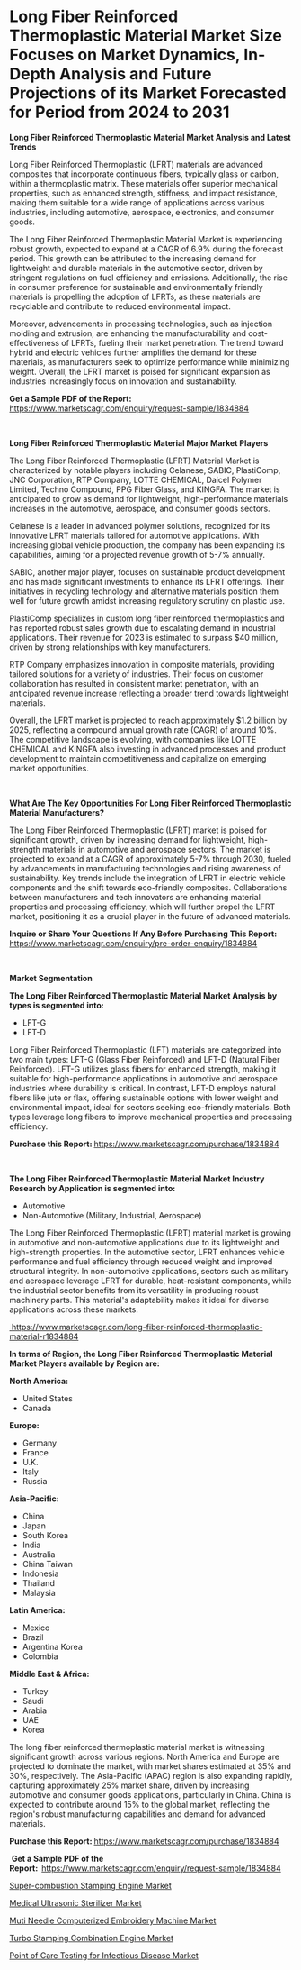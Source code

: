 <p><h1>Long Fiber Reinforced Thermoplastic Material Market Size Focuses on Market Dynamics, In-Depth Analysis and Future Projections of its Market Forecasted for Period from 2024 to 2031</h1></p><p><strong>Long Fiber Reinforced Thermoplastic Material Market Analysis and Latest Trends</strong></p>
<p><p>Long Fiber Reinforced Thermoplastic (LFRT) materials are advanced composites that incorporate continuous fibers, typically glass or carbon, within a thermoplastic matrix. These materials offer superior mechanical properties, such as enhanced strength, stiffness, and impact resistance, making them suitable for a wide range of applications across various industries, including automotive, aerospace, electronics, and consumer goods.</p><p>The Long Fiber Reinforced Thermoplastic Material Market is experiencing robust growth, expected to expand at a CAGR of 6.9% during the forecast period. This growth can be attributed to the increasing demand for lightweight and durable materials in the automotive sector, driven by stringent regulations on fuel efficiency and emissions. Additionally, the rise in consumer preference for sustainable and environmentally friendly materials is propelling the adoption of LFRTs, as these materials are recyclable and contribute to reduced environmental impact.</p><p>Moreover, advancements in processing technologies, such as injection molding and extrusion, are enhancing the manufacturability and cost-effectiveness of LFRTs, fueling their market penetration. The trend toward hybrid and electric vehicles further amplifies the demand for these materials, as manufacturers seek to optimize performance while minimizing weight. Overall, the LFRT market is poised for significant expansion as industries increasingly focus on innovation and sustainability.</p></p>
<p><strong>Get a Sample PDF of the Report:&nbsp;</strong> <a href="https://www.marketscagr.com/enquiry/request-sample/1834884?utm_campaign=1573&utm_medium=2&utm_source=Github&utm_content=ia&utm_term=16102024&utm_id=long-fiber-reinforced-thermoplastic-material">https://www.marketscagr.com/enquiry/request-sample/1834884</a></p>
<p>&nbsp;</p>
<p><strong>Long Fiber Reinforced Thermoplastic Material Major Market Players</strong></p>
<p><p>The Long Fiber Reinforced Thermoplastic (LFRT) Material Market is characterized by notable players including Celanese, SABIC, PlastiComp, JNC Corporation, RTP Company, LOTTE CHEMICAL, Daicel Polymer Limited, Techno Compound, PPG Fiber Glass, and KINGFA. The market is anticipated to grow as demand for lightweight, high-performance materials increases in the automotive, aerospace, and consumer goods sectors.</p><p>Celanese is a leader in advanced polymer solutions, recognized for its innovative LFRT materials tailored for automotive applications. With increasing global vehicle production, the company has been expanding its capabilities, aiming for a projected revenue growth of 5-7% annually.</p><p>SABIC, another major player, focuses on sustainable product development and has made significant investments to enhance its LFRT offerings. Their initiatives in recycling technology and alternative materials position them well for future growth amidst increasing regulatory scrutiny on plastic use.</p><p>PlastiComp specializes in custom long fiber reinforced thermoplastics and has reported robust sales growth due to escalating demand in industrial applications. Their revenue for 2023 is estimated to surpass $40 million, driven by strong relationships with key manufacturers.</p><p>RTP Company emphasizes innovation in composite materials, providing tailored solutions for a variety of industries. Their focus on customer collaboration has resulted in consistent market penetration, with an anticipated revenue increase reflecting a broader trend towards lightweight materials.</p><p>Overall, the LFRT market is projected to reach approximately $1.2 billion by 2025, reflecting a compound annual growth rate (CAGR) of around 10%. The competitive landscape is evolving, with companies like LOTTE CHEMICAL and KINGFA also investing in advanced processes and product development to maintain competitiveness and capitalize on emerging market opportunities.</p></p>
<p>&nbsp;</p>
<p><strong>What Are The Key Opportunities For Long Fiber Reinforced Thermoplastic Material Manufacturers?</strong></p>
<p><p>The Long Fiber Reinforced Thermoplastic (LFRT) market is poised for significant growth, driven by increasing demand for lightweight, high-strength materials in automotive and aerospace sectors. The market is projected to expand at a CAGR of approximately 5-7% through 2030, fueled by advancements in manufacturing technologies and rising awareness of sustainability. Key trends include the integration of LFRT in electric vehicle components and the shift towards eco-friendly composites. Collaborations between manufacturers and tech innovators are enhancing material properties and processing efficiency, which will further propel the LFRT market, positioning it as a crucial player in the future of advanced materials.</p></p>
<p><strong>Inquire or Share Your Questions If Any Before Purchasing This Report:</strong> <a href="https://www.marketscagr.com/enquiry/pre-order-enquiry/1834884?utm_campaign=1573&utm_medium=2&utm_source=Github&utm_content=ia&utm_term=16102024&utm_id=long-fiber-reinforced-thermoplastic-material">https://www.marketscagr.com/enquiry/pre-order-enquiry/1834884</a></p>
<p>&nbsp;</p>
<p><strong>Market Segmentation</strong></p>
<p><strong>The Long Fiber Reinforced Thermoplastic Material Market Analysis by types is segmented into:</strong></p>
<p><ul><li>LFT-G</li><li>LFT-D</li></ul></p>
<p><p>Long Fiber Reinforced Thermoplastic (LFT) materials are categorized into two main types: LFT-G (Glass Fiber Reinforced) and LFT-D (Natural Fiber Reinforced). LFT-G utilizes glass fibers for enhanced strength, making it suitable for high-performance applications in automotive and aerospace industries where durability is critical. In contrast, LFT-D employs natural fibers like jute or flax, offering sustainable options with lower weight and environmental impact, ideal for sectors seeking eco-friendly materials. Both types leverage long fibers to improve mechanical properties and processing efficiency.</p></p>
<p><strong>Purchase this Report:&nbsp;</strong><a href="https://www.marketscagr.com/purchase/1834884?utm_campaign=1573&utm_medium=2&utm_source=Github&utm_content=ia&utm_term=16102024&utm_id=long-fiber-reinforced-thermoplastic-material">https://www.marketscagr.com/purchase/1834884</a></p>
<p>&nbsp;</p>
<p><strong>The Long Fiber Reinforced Thermoplastic Material Market Industry Research by Application is segmented into:</strong></p>
<p><ul><li>Automotive</li><li>Non-Automotive (Military, Industrial, Aerospace)</li></ul></p>
<p><p>The Long Fiber Reinforced Thermoplastic (LFRT) material market is growing in automotive and non-automotive applications due to its lightweight and high-strength properties. In the automotive sector, LFRT enhances vehicle performance and fuel efficiency through reduced weight and improved structural integrity. In non-automotive applications, sectors such as military and aerospace leverage LFRT for durable, heat-resistant components, while the industrial sector benefits from its versatility in producing robust machinery parts. This material's adaptability makes it ideal for diverse applications across these markets.</p></p>
<p><a href="https://www.marketscagr.com/long-fiber-reinforced-thermoplastic-material-r1834884?utm_campaign=1573&utm_medium=2&utm_source=Github&utm_content=ia&utm_term=16102024&utm_id=long-fiber-reinforced-thermoplastic-material">&nbsp;https://www.marketscagr.com/long-fiber-reinforced-thermoplastic-material-r1834884</a></p>
<p><strong>In terms of Region, the Long Fiber Reinforced Thermoplastic Material Market Players available by Region are:</strong></p>
<p>
    <p> <strong> North America: </strong>
        <ul>
            <li>United States</li>
            <li>Canada</li>
        </ul>
        </p> 
    <p> <strong> Europe: </strong>
        <ul>
            <li>Germany</li>
            <li>France</li>
            <li>U.K.</li>
            <li>Italy</li>
            <li>Russia</li>
        </ul>
        </p> 
    <p> <strong> Asia-Pacific: </strong>
        <ul>
            <li>China</li>
            <li>Japan</li>
            <li>South Korea</li>
            <li>India</li>
            <li>Australia</li>
            <li>China Taiwan</li>
            <li>Indonesia</li>
            <li>Thailand</li>
            <li>Malaysia</li>
        </ul>
        </p> 
    <p> <strong> Latin America: </strong>
        <ul>
            <li>Mexico</li>
            <li>Brazil</li>
            <li>Argentina Korea</li>
            <li>Colombia</li>
        </ul>
        </p> 
    <p> <strong> Middle East & Africa: </strong>
        <ul>
            <li>Turkey</li>
            <li>Saudi</li>
            <li>Arabia</li>
            <li>UAE</li>
            <li>Korea</li>
        </ul>
    </p>
    </p>
<p><p>The long fiber reinforced thermoplastic material market is witnessing significant growth across various regions. North America and Europe are projected to dominate the market, with market shares estimated at 35% and 30%, respectively. The Asia-Pacific (APAC) region is also expanding rapidly, capturing approximately 25% market share, driven by increasing automotive and consumer goods applications, particularly in China. China is expected to contribute around 15% to the global market, reflecting the region's robust manufacturing capabilities and demand for advanced materials.</p></p>
<p><strong>Purchase this Report: </strong><a href="https://www.marketscagr.com/purchase/1834884?utm_campaign=1573&utm_medium=2&utm_source=Github&utm_content=ia&utm_term=16102024&utm_id=long-fiber-reinforced-thermoplastic-material">https://www.marketscagr.com/purchase/1834884</a></p>
<p>&nbsp;<strong>Get a Sample PDF of the Report:&nbsp;&nbsp;</strong><a href="https://www.marketscagr.com/enquiry/request-sample/1834884?utm_campaign=1573&utm_medium=2&utm_source=Github&utm_content=ia&utm_term=16102024&utm_id=long-fiber-reinforced-thermoplastic-material">https://www.marketscagr.com/enquiry/request-sample/1834884</a></p>
<p><strong></strong></p>
<p><p><a href="https://www.linkedin.com/pulse/global-super-combustion-stamping-engine-market-analysis-trends-qmrtc?trk=public_post_embed_feed-article-content&utm_campaign=1573&utm_medium=2&utm_source=Github&utm_content=ia&utm_term=16102024&utm_id=long-fiber-reinforced-thermoplastic-material">Super-combustion Stamping Engine Market</a></p><p><a href="https://www.linkedin.com/pulse/medical-ultrasonic-sterilizer-market-trends-detailed-xuuwe?trk=public_post_embed_feed-article-content&utm_campaign=1573&utm_medium=2&utm_source=Github&utm_content=ia&utm_term=16102024&utm_id=long-fiber-reinforced-thermoplastic-material">Medical Ultrasonic Sterilizer Market</a></p><p><a href="https://www.linkedin.com/pulse/unlocking-growth-potential-strategic-analysis-muti-needle-ma5se?trk=public_post_embed_feed-article-content&utm_campaign=1573&utm_medium=2&utm_source=Github&utm_content=ia&utm_term=16102024&utm_id=long-fiber-reinforced-thermoplastic-material">Muti Needle Computerized Embroidery Machine Market</a></p><p><a href="https://www.linkedin.com/pulse/turbo-stamping-combination-engine-market-outlook-complete-uuije?utm_campaign=1573&utm_medium=2&utm_source=Github&utm_content=ia&utm_term=16102024&utm_id=long-fiber-reinforced-thermoplastic-material">Turbo Stamping Combination Engine Market</a></p><p><a href="https://github.com/ChiragRp1/Market-Research-Report-List-6/blob/main/point-of-care-testing-for-infectious-disease-market.md?utm_campaign=1573&utm_medium=2&utm_source=Github&utm_content=ia&utm_term=16102024&utm_id=long-fiber-reinforced-thermoplastic-material">Point of Care Testing for Infectious Disease Market</a></p></p>